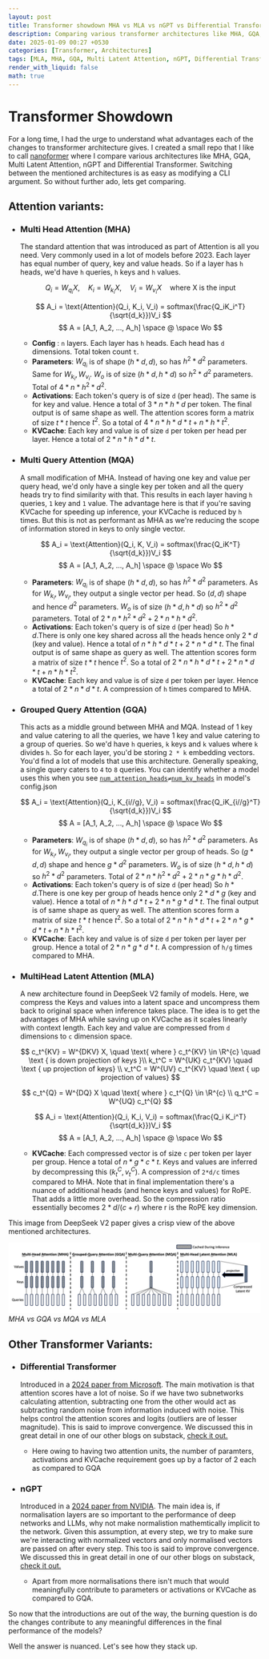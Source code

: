 ```yaml
---
layout: post
title: Transformer showdown MHA vs MLA vs nGPT vs Differential Transformer
description: Comparing various transformer architectures like MHA, GQA, Multi Latent Attention, nGPT, Differential Transformer.
date: 2025-01-09 00:27 +0530
categories: [Transformer, Architectures]
tags: [MLA, MHA, GQA, Multi Latent Attention, nGPT, Differential Transformer]
render_with_liquid: false
math: true
---
```


# Transformer Showdown

For a long time, I had the urge to understand what advantages each of the changes to transformer architecture gives. I created a small repo that I like to call [nanoformer](https://github.com/Datta0/nanoformer) where I compare various architectures like MHA, GQA, Multi Latent Attention, nGPT and Differential Transformer. Switching between the mentioned architectures is as easy as modifying a CLI argument.
So without further ado, lets get comparing. 

## Attention variants:

- ### Multi Head Attention (MHA)
    The standard attention that was introduced as part of Attention is all you need. Very commonly used in a lot of models before 2023. Each layer has equal number of query, key and value heads. So if a layer has `h` heads, we'd have `h` queries, `h` keys and `h` values.

    $$ Q_i = W_{q_i} X, \quad K_i = W_{k_i} X, \quad V_i = W_{v_i} X \quad \text {where X is the input}$$

    $$ A_i = \text{Attention}(Q_i, K_i, V_i) = softmax(\frac{Q_iK_i^T}{\sqrt{d_k}})V_i $$
    $$ A = [A_1, A_2, ..., A_h] \space @ \space  Wo $$

    - **Config** : `n` layers. Each layer has `h` heads. Each head has `d` dimensions. Total token count `t`. 
    - **Parameters**: $W_{q_i}$ is of shape $(h*d, d)$, so has $h^2*d^2$ parameters. Same for $W_{k_i}, W_{v_i}$. $W_o$ is of size $(h*d, h*d)$  so $h^2*d^2$ parameters. Total of $4*n*h^2*d^2$.
    - **Activations**: Each token's query is of size `d` (per head). The same is for key and value. Hence a total of $3*n*h*d$ per token. The final output is of same shape as well. The attention scores form a matrix of size $t*t$ hence $t^2$. So a total of $4*n*h*d*t + n*h*t^2$.
    - **KVCache**: Each key and value is of size `d` per token per head per layer. Hence a total of $2*n*h*d*t$.
        

- ### Multi Query Attention (MQA)
    A small modification of MHA. Instead of having one key and value per query head, we'd only have a single key per token and all the query heads try to find similarity with that. This results in each layer having `h` queries, `1` key and `1` value. The advantage here is that if you're saving KVCache for speeding up inference, your KVCache is reduced by `h` times. But this is not as performant as MHA as we're reducing the scope of information stored in keys to only single vector.

    $$ A_i = \text{Attention}(Q_i, K, V_i) = softmax(\frac{Q_iK^T}{\sqrt{d_k}})V_i $$
    $$ A = [A_1, A_2, ..., A_h] \space @ \space  Wo $$

    - **Parameters**: $W_{q_i}$ is of shape $(h*d, d)$, so has $h^2*d^2$ parameters. As for $W_{k_i}, W_{v_i}$, they output a single vector per head. So $(d,d)$ shape and hence $d^2$ parameters. $W_o$ is of size $(h*d, h*d)$  so $h^2*d^2$ parameters. Total of $2*n*h^2*d^2 + 2*n*h*d^2$.
    - **Activations**: Each token's query is of size `d` (per head) So $h*d$.There is only one key shared across all the heads hence only $2*d$ (key and value). Hence a total of $n*h*d*t + 2*n*d*t$. The final output is of same shape as query as well. The attention scores form a matrix of size $t*t$ hence $t^2$. So a total of $2*n*h*d*t + 2*n*d*t + n*h*t^2$.
    - **KVCache**: Each key and value is of size `d` per token per layer. Hence a total of $2*n*d*t$. A compression of `h` times compared to MHA.

- ### Grouped Query Attention (GQA)
    This acts as a middle ground between MHA and MQA. Instead of 1 key and value catering to all the queries, we have 1 key and value catering to a group of queries. So we'd have `h` queries, `k` keys and `k` values where `k` divides `h`. So for each layer, you'd be storing `2 * k` embedding vectors. You'd find a lot of models that use this architecture. Generally speaking, a single query caters to `4` to `8` queries. You can identify whether a model uses this when you see [`num_attention_heads`](https://huggingface.co/meta-llama/Llama-3.1-8B/blob/main/config.json#L16)`≠`[`num_kv_heads`](https://huggingface.co/meta-llama/Llama-3.1-8B/blob/main/config.json#L18) in model's config.json

    $$ A_i = \text{Attention}(Q_i, K_{i//g}, V_i) = softmax(\frac{Q_iK_{i//g}^T}{\sqrt{d_k}})V_i $$
    $$ A = [A_1, A_2, ..., A_h] \space @ \space  Wo $$

    - **Parameters**: $W_{q_i}$ is of shape $(h*d, d)$, so has $h^2*d^2$ parameters. As for $W_{k_i}, W_{v_i}$, they output a single vector per group of heads. So $(g*d,d)$ shape and hence $g*d^2$ parameters. $W_o$ is of size $(h*d, h*d)$  so $h^2*d^2$ parameters. Total of $2*n*h^2*d^2 + 2*n*g*h*d^2$.
    - **Activations**: Each token's query is of size `d` (per head) So $h*d$.There is one key per group of heads hence only $2*d*g$ (key and value). Hence a total of $n*h*d*t + 2*n*g*d*t$. The final output is of same shape as query as well. The attention scores form a matrix of size $t*t$ hence $t^2$. So a total of $2*n*h*d*t + 2*n*g*d*t + n*h*t^2$.
    - **KVCache**: Each key and value is of size `d` per token per layer per group. Hence a total of $2*n*g*d*t$. A compression of `h/g` times compared to MHA.

- ### MultiHead Latent Attention (MLA)
    A new architecture found in DeepSeek V2 family of models. Here, we compress the Keys and values into a latent space and uncompress them back to original space when inference takes place. The idea is to get the advantages of MHA while saving up on KVCache as it scales linearly with context length. Each key and value are compressed from `d` dimensions to `c` dimension space.

    $$ 
    c_t^{KV} = W^{DKV} X,  \quad  \text{ where } c_t^{KV} \in \R^{c} \quad \text { is down projection of keys }\\
    k_t^C = W^{UK} c_t^{KV} \quad \text {  up projection of keys} \\
    v_t^C = W^{UV} c_t^{KV}  \quad  \text {  up projection of values}
    $$

    $$ 
    c_t^{Q} = W^{DQ} X \quad \text{ where } c_t^{Q} \in \R^{c}  \\
    q_t^C = W^{UQ} c_t^{Q}
    $$



    $$ A_i = \text{Attention}(Q_i, K_i, V_i) = softmax(\frac{Q_i K_i^T}{\sqrt{d_k}})V_i $$
    $$ A = [A_1, A_2, ..., A_h] \space @ \space  Wo $$

    - **KVCache**: Each compressed vector is of size `c` per token per layer per group. Hence a total of $n*g*c*t$. Keys and values are inferred by decompressing this ($k_t^C, v_t^C$). A compression of `2*d/c` times compared to MHA. Note that in final implementation there's a nuance of additional heads (and hence keys and values) for RoPE. That adds a little more overhead. So the compression ratio essentially becomes $2*d/(c+r)$ where r is the RoPE key dimension.


This image from DeepSeek V2 paper gives a crisp view of the above mentioned architectures.

![MHA vs GQA vs MQA vs MLA](assets/img/blogs/transformer_showdown/attn_variants.png)
_MHA vs GQA vs MQA vs MLA_


## Other Transformer Variants:

- ### Differential Transformer
    Introduced in a [2024 paper from Microsoft](https://arxiv.org/abs/2410.05258). The main motivation is that attention scores have a lot of noise. So if we have two subnetworks calculating attention, subtracting one from the other would act as subtracting random noise from information induced with noise. This helps control the attention scores and logits (outliers are of lesser magnitude). This is said to improve convergence. We discussed this in great detail in one of our other blogs on substack, [check it out.](https://datta0.substack.com/i/150138108/differential-transformer)

    - Here owing to having two attention units, the number of paramters, activations and KVCache requirement goes up by a factor of 2 each as compared to GQA

- ### nGPT
    Introduced in a [2024 paper from NVIDIA](https://arxiv.org/abs/2410.01131). The main idea is, if normalisation layers are so important to the performance of deep networks and LLMs, why not make normalistion mathemtically implicit to the network. Given this assumption, at every step, we try to make sure we're interacting with normalized vectors and only normalised vectors are passed on after every step. This too is said to improve convergence. We discussed this in great detail in one of our other blogs on substack, [check it out.](https://datta0.substack.com/i/151875954/ngpt-normalized-transformer)

    - Apart from more normalisations there isn't much that would meaningfully contribute to parameters or activations or KVCache as compared to GQA.

So now that the introductions are out of the way, the burning question is do the changes contribute to any meaningful differences in the final performance of the models? 

Well the answer is nuanced. Let's see how they stack up.
